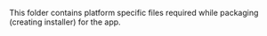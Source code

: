 This folder contains platform specific files required while packaging (creating installer) for the app.
